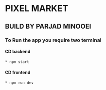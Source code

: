 # PIXEL MARKET 
## BUILD BY PARJAD MINOOEI


### To Run the app you require two terminal
#### CD backend
    * npm start


#### CD frontend
    * npm run dev



